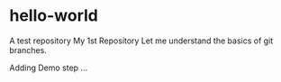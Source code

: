 # hello-world
A test repository
My 1st Repository
Let me understand the basics of git branches.

Adding Demo step ...
